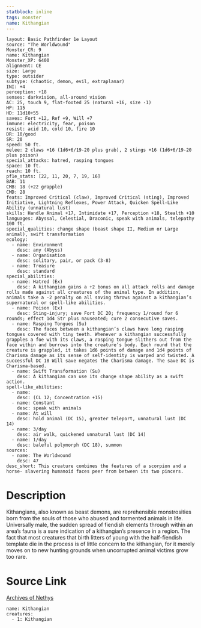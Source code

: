 ```yaml
---
statblock: inline
tags: monster
name: Kithangian
---
```

```statblock
layout: Basic Pathfinder 1e Layout
source: "The Worldwound"
Monster_CR: 9
name: Kithangian
Monster_XP: 6400
alignment: CE
size: Large
type: outsider
subtype: (chaotic, demon, evil, extraplanar)
INI: +4
perception: +18
senses: darkvision, all-around vision
AC: 25, touch 9, flat-footed 25 (natural +16, size -1)
HP: 115
HD: 11d10+55
saves: Fort +12, Ref +9, Will +7
immune: electricity, fear, poison
resist: acid 10, cold 10, fire 10
DR: 10/good
SR: 20
speed: 50 ft.
melee: 2 claws +16 (1d6+6/19-20 plus grab), 2 stings +16 (1d6+6/19-20 plus poison)
special_attacks: hatred, rasping tongues
space: 10 ft.
reach: 10 ft.
pf1e_stats: [22, 11, 20, 7, 19, 16]
BAB: 11
CMB: 18 (+22 grapple)
CMD: 28
feats: Improved Critical (claw), Improved Critical (sting), Improved Initiative, Lightning Reflexes, Power Attack, Quicken Spell-Like Ability (unnatural lust)
skills: Handle Animal +17, Intimidate +17, Perception +18, Stealth +10
languages: Abyssal, Celestial, Draconic, speak with animals, telepathy 100 ft.
special_qualities: change shape (beast shape II, Medium or Large animal), swift transformation
ecology:
  - name: Environment
    desc: any (Abyss)
  - name: Organisation
    desc: solitary, pair, or pack (3-8)
  - name: Treasure
    desc: standard
special_abilities:
  - name: Hatred (Ex)
    desc: A kithangian gains a +2 bonus on all attack rolls and damage rolls made against all creatures of the animal type. In addition, animals take a -2 penalty on all saving throws against a kithangian’s supernatural or spell-like abilities.
  - name: Poison (Ex)
    desc: Sting-injury; save Fort DC 20; frequency 1/round for 6 rounds; effect 1d4 Str plus nauseated; cure 2 consecutive saves.
  - name: Rasping Tongues (Su)
    desc: The faces between a kithangian’s claws have long rasping tongues covered with tiny teeth. Whenever a kithangian successfully grapples a foe with its claws, a rasping tongue slithers out from the face within and burrows into the creature’s body. Each round that the creature is grappled, it takes 1d6 points of damage and 1d4 points of Charisma damage as its sense of self-identity is warped and twisted. A successful DC 18 Will save negates the Charisma damage. The save DC is Charisma-based.
  - name: Swift Transformation (Su)
    desc: A kithangian can use its change shape ability as a swift action.
spell-like_abilities:
  - name:
    desc: (CL 12; Concentration +15)
  - name: Constant
    desc: speak with animals
  - name: At will
    desc: hold animal (DC 15), greater teleport, unnatural lust (DC 14)
  - name: 3/day
    desc: air walk, quickened unnatural lust (DC 14)
  - name: 1/day
    desc: baleful polymorph (DC 18), summon
sources:
  - name: The Worldwound
    desc: 47
desc_short: This creature combines the features of a scorpion and a horse- slavering humanoid faces peer from between its two pincers. 
```
# Description
Kithangians, also known as beast demons, are reprehensible monstrosities born from the souls of those who abused and tormented animals in life. Universally male, the sudden spread of fiendish elements through within an area’s fauna is a sure indication of a kithangian’s presence in a region. The fact that most creatures that birth litters of young with the half-fiendish template die in the process is of little concern to the kithangian, for it merely moves on to new hunting grounds when uncorrupted animal victims grow too rare.
# Source Link
[Archives of Nethys](https://aonprd.com/MonsterDisplay.aspx?ItemName=Kithangian)
```encounter-table
name: Kithangian
creatures:
  - 1: Kithangian
```
